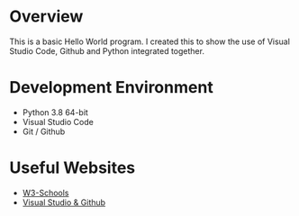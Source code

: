 # Overview

This is a basic Hello World program. I created this to show the use of Visual Studio Code, Github and Python integrated together. 

# Development Environment

* Python 3.8 64-bit
* Visual Studio Code
* Git / Github

# Useful Websites

* [W3-Schools](https://www.w3schools.com/python/default.asp)
* [Visual Studio & Github](https://code.visualstudio.com/docs/editor/github)